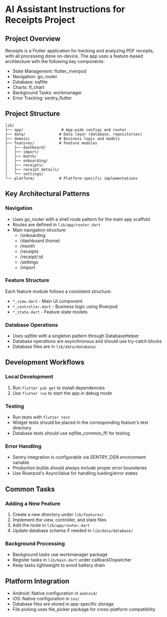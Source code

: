 # AI Assistant Instructions for Receipts Project

## Project Overview
Receipts is a Flutter application for tracking and analyzing PDF receipts, with all processing done on-device. The app uses a feature-based architecture with the following key components:

- State Management: flutter_riverpod
- Navigation: go_router
- Database: sqflite
- Charts: fl_chart
- Background Tasks: workmanager
- Error Tracking: sentry_flutter

## Project Structure
```
lib/
├── app/                 # App-wide configs and router
├── data/               # Data layer (database, repositories)
├── domain/             # Business logic and models
├── features/           # Feature modules
│   ├── dashboard/      
│   ├── import/         
│   ├── month/          
│   ├── onboarding/     
│   ├── receipts/       
│   ├── receipt_details/
│   └── settings/       
└── platform/           # Platform-specific implementations
```

## Key Architectural Patterns

### Navigation
- Uses go_router with a shell route pattern for the main app scaffold
- Routes are defined in `lib/app/router.dart`
- Main navigation structure:
  - /onboarding
  - /dashboard (home)
  - /month
  - /receipts
  - /receipt/:id
  - /settings
  - /import

### Feature Structure
Each feature module follows a consistent structure:
- `*_view.dart` - Main UI component
- `*_controller.dart` - Business logic using Riverpod
- `*_state.dart` - Feature state models

### Database Operations
- Uses sqflite with a singleton pattern through DatabaseHelper
- Database operations are asynchronous and should use try-catch blocks
- Database files are in `lib/data/database/`

## Development Workflows

### Local Development
1. Run `flutter pub get` to install dependencies
2. Use `flutter run` to start the app in debug mode

### Testing
- Run tests with `flutter test`
- Widget tests should be placed in the corresponding feature's test directory
- Database tests should use sqflite_common_ffi for testing

### Error Handling
- Sentry integration is configurable via SENTRY_DSN environment variable
- Production builds should always include proper error boundaries
- Use Riverpod's AsyncValue for handling loading/error states

## Common Tasks

### Adding a New Feature
1. Create a new directory under `lib/features/`
2. Implement the view, controller, and state files
3. Add the route in `lib/app/router.dart`
4. Update database schema if needed in `lib/data/database/`

### Background Processing
- Background tasks use workmanager package
- Register tasks in `lib/main.dart` under callbackDispatcher
- Keep tasks lightweight to avoid battery drain

## Platform Integration
- Android: Native configuration in `android/`
- iOS: Native configuration in `ios/`
- Database files are stored in app-specific storage
- File picking uses file_picker package for cross-platform compatibility